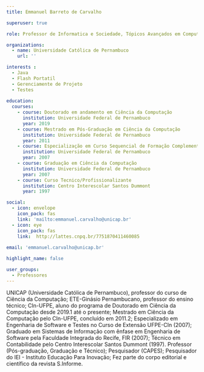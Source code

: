 ```yaml
---
title: Emmanuel Barreto de Carvalho

superuser: true

role: Professor de Informatica e Sociedade, Tópicos Avançados em Computaçao 1, Banco de Dados 1, Programação Paralela e Distribuida.

organizations:
  - name: Universidade Católica de Pernambuco
    url: ''

interests :
  - Java
  - Flash Portatil
  - Gerenciamente de Projeto
  - Testes
  
education:
  courses:
    - course: Doutorado em andamento em Ciência da Computação
      institution: Universidade Federal de Pernambuco
      year: 2019
    - course: Mestrado em Pós-Graduação em Ciência da Computação
      institution: Universidade Federal de Pernambuco
      year: 2011
    - course: Especialização em Curso Sequencial de Formação Complementar em Teste
      institution: Universidade Federal de Pernambuco
      year: 2007
    - course: Graduação em Ciência da Computação
      institution: Universidade Federal de Pernambuco
      year: 2007
    - course: Curso Tecnico/Profissionalizante
      institution: Centro Interescolar Santos Dummont
      year: 1997

social:
  - icon: envelope
    icon_pack: fas
    link: 'mailto:emmanuel.carvalho@unicap.br'
  - icon: eye
    icon_pack: fas
    link:  http://lattes.cnpq.br/7751870411460085
    
email: 'emmanuel.carvalho@unicap.br'

highlight_name: false

user_groups:
  - Professores
---
```


UNICAP (Universidade Católica de Pernambuco), professor do curso de Ciência da Computação; ETE-Ginásio Pernambucano, professor do ensino técnico; CIn-UFPE, aluno do programa de Doutorado em Ciência da Computação desde 2019.1 até o presente; Mestrado em Ciência da Computação pelo CIn-UFPE, concluído em 2011.2; Especializado em Engenharia de Software e Testes no Curso de Extensão UFPE-CIn (2007); Graduado em Sistemas de Informação com ênfase em Engenharia de Software pela Faculdade Integrada do Recife, FIR (2007); Técnico em Contabilidade pelo Centro Interescolar Santos Dummont (1997). Professor (Pós-graduação, Graduação e Técnico); Pesquisador (CAPES); Pesquisador do IEI - Instituto Educação Para Inovação; Fez parte do corpo editorial e científico da revista S.Informe.
